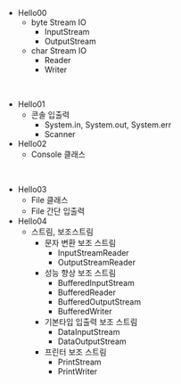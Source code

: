 - Hello00
    - byte Stream IO
        - InputStream
        - OutputStream
    - char Stream IO
        - Reader
        - Writer

<br>

- Hello01
    - 콘솔 입출력
        - System.in, System.out, System.err
        - Scanner
- Hello02
    - Console 클래스


<br>

- Hello03
    - File 클래스
    - File 간단 입출력
- Hello04
    - 스트림, 보조스트림
        - 문자 변환 보조 스트림
            - InputStreamReader
            - OutputStreamReader
        - 성능 향상 보조 스트림
            - BufferedInputStream
            - BufferedReader
            - BufferedOutputStream
            - BufferedWriter
        - 기본타입 입출력 보조 스트림
            - DataInputStream
            - DataOutputStream
        - 프린터 보조 스트림
            - PrintStream
            - PrintWriter

<br>